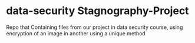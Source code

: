 # data-security Stagnography-Project
Repo that Containing files from our project in data security course, using encryption of an image in another using a unique method
